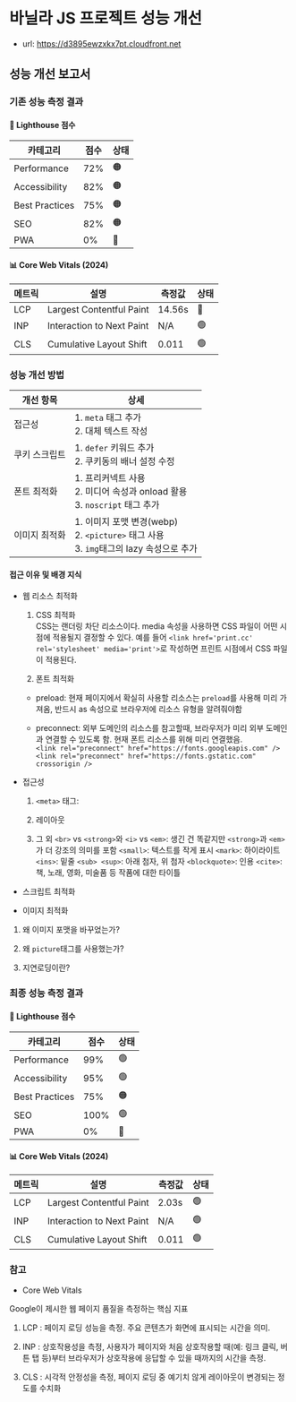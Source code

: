 # 바닐라 JS 프로젝트 성능 개선

-   url: https://d3895ewzxkx7pt.cloudfront.net

## 성능 개선 보고서

### 기존 성능 측정 결과

#### 🎯 Lighthouse 점수

| 카테고리       | 점수 | 상태 |
| -------------- | ---- | ---- |
| Performance    | 72%  | 🟠   |
| Accessibility  | 82%  | 🟠   |
| Best Practices | 75%  | 🟠   |
| SEO            | 82%  | 🟠   |
| PWA            | 0%   | 🔴   |

#### 📊 Core Web Vitals (2024)

| 메트릭 | 설명                      | 측정값 | 상태 |
| ------ | ------------------------- | ------ | ---- |
| LCP    | Largest Contentful Paint  | 14.56s | 🔴   |
| INP    | Interaction to Next Paint | N/A    | 🟢   |
| CLS    | Cumulative Layout Shift   | 0.011  | 🟢   |

### 성능 개선 방법

| 개선 항목     | 상세                                                                                         |
| ------------- | -------------------------------------------------------------------------------------------- |
| 접근성        | 1. `meta` 태그 추가 <br> 2. 대체 텍스트 작성                                                 |
| 쿠키 스크립트 | 1. `defer` 키워드 추가 <br> 2. 쿠키동의 배너 설정 수정                                       |
| 폰트 최적화   | 1. 프리커넥트 사용 <br> 2. 미디어 속성과 onload 활용 <br> 3. `noscript` 태그 추가            |
| 이미지 최적화 | 1. 이미지 포맷 변경(webp) <br> 2. `<picture>` 태그 사용 <br> 3. `img`태그의 lazy 속성으로 추가 |

#### 접근 이유 및 배경 지식 

- 웹 리소스 최적화

  1. CSS 최적화<br>
CSS는 랜더링 차단 리소스이다. media 속성을 사용하면 CSS 파일이 어떤 시점에 적용될지 결정할 수 있다. 예를 들어 `<link href='print.cc' rel='stylesheet' media='print'>`로 작성하면 프린트 시점에서 CSS 파일이 적용된다. 

  2. 폰트 최적화 <br>
  - preload: 현재 페이지에서 확실히 사용할 리소스는 `preload`를 사용해 미리 가져옴, 반드시 as 속성으로 브라우저에 리소스 유형을 알려줘야함 
 
  - preconnect: 외부 도메인의 리소스를 참고할때, 브라우저가 미리 외부 도메인과 연결할 수 있도록 함. 현재 폰트 리소스를 위해 미리 연결했음.<br>
    ```<link rel="preconnect" href="https://fonts.googleapis.com" /> <link rel="preconnect" href="https://fonts.gstatic.com" crossorigin />```
    
- 접근성
  1. `<meta>` 태그:
 
  2. 레이아웃 
 
  3. 그 외 
  `<br>` vs `<strong>`와  `<i>` vs `<em>`: 생긴 건 똑같지만 `<strong>`과 `<em>`가 더 강조의 의미를 포함
  `<small>`: 텍스트를 작게 표시
  `<mark>`: 하이라이트
  `<ins>`: 밑줄 
  `<sub> <sup>`: 아래 첨자, 위 첨자
  `<blockquote>`: 인용
  `<cite>`: 책, 노래, 영화, 미술품 등 작품에 대한 타이틀

  
- 스크립트 최적화  

- 이미지 최적화

1) 왜 이미지 포맷을 바꾸었는가?

2) 왜 `picture`태그를 사용했는가?

3) 지연로딩이란?

### 최종 성능 측정 결과

#### 🎯 Lighthouse 점수

| 카테고리       | 점수 | 상태 |
| -------------- | ---- | ---- |
| Performance    | 99%  | 🟢   |
| Accessibility  | 95%  | 🟢   |
| Best Practices | 75%  | 🟠   |
| SEO            | 100% | 🟢   |
| PWA            | 0%   | 🔴   |

#### 📊 Core Web Vitals (2024)

| 메트릭 | 설명                      | 측정값 | 상태 |
| ------ | ------------------------- | ------ | ---- |
| LCP    | Largest Contentful Paint  | 2.03s  | 🟢   |
| INP    | Interaction to Next Paint | N/A    | 🟢   |
| CLS    | Cumulative Layout Shift   | 0.011  | 🟢   |

### 참고

- Core Web Vitals

Google이 제시한 웹 페이지 품질을 측정하는 핵심 지표

1) LCP : 페이지 로딩 성능을 측정. 주요 콘텐츠가 화면에 표시되는 시간을 의미.

2) INP : 상호작용성을 측정, 사용자가 페이지와 처음 상호작용할 때(예: 링크 클릭, 버튼 탭 등)부터 브라우저가 상호작용에 응답할 수 있을 때까지의 시간을 측정.

3) CLS : 시각적 안정성을 측정, 페이지 로딩 중 예기치 않게 레이아웃이 변경되는 정도를 수치화
